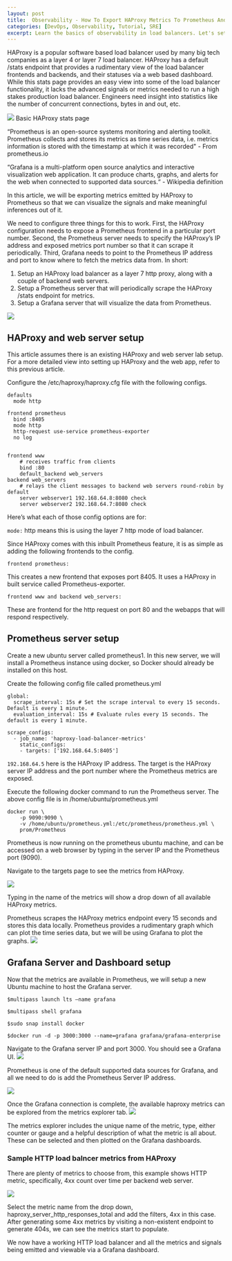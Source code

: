 ```yaml
---
layout: post
title:  Observability - How To Export HAProxy Metrics To Prometheus And Grafana 
categories: [DevOps, Observability, Tutorial, SRE]
excerpt: Learn the basics of observability in load balancers. Let's setup a HAProxy instance and send the metrics to Grafana via Prometheus. 
---
```



HAProxy is a popular software based load balancer used by many big tech companies as a layer 4 or layer 7 load balancer. HAProxy has a default /stats endpoint that provides a rudimentary view of the load balancer frontends and backends, and their statuses via a web based dashboard. While this stats page provides an easy view into some of the load balancer functionality, it lacks the advanced signals or metrics needed to run a high stakes production load balancer. Engineers need insight into statistics like the number of concurrent connections, bytes in and out, etc. 

![](/images/haproxy_stats.png)
Basic HAProxy stats page

“Prometheus is an open-source systems monitoring and alerting toolkit. Prometheus collects and stores its metrics as time series data, i.e. metrics information is stored with the timestamp at which it was recorded" - From prometheus.io

“Grafana is a multi-platform open source analytics and interactive visualization web application. It can produce charts, graphs, and alerts for the web when connected to supported data sources.“ - Wikipedia definition 

In this article, we will be exporting metrics emitted by HAProxy to Prometheus so that we can visualize the signals and make meaningful inferences out of it.  

We need to configure three things for this to work. First, the HAProxy configuration needs to expose a Prometheus frontend in a particular port number. Second, the Prometheus server needs to specify the HAProxy’s IP address and exposed metrics port number so that it can scrape it periodically. Third, Grafana needs to point to the Prometheus IP address and port to know where to fetch the metrics data from. In short:

1. Setup an HAProxy load balancer as a layer 7 http proxy, along with a couple of backend web servers. 
2. Setup a Prometheus server that will periodically scrape the HAProxy /stats endpoint for metrics.
3. Setup a Grafana server that will visualize the data from Prometheus.

![](/images/haproxy-prometheus.png)


## HAProxy and web server setup 

This article assumes there is an existing HAProxy and web server lab setup. For a more detailed view into setting up HAProxy and the web app, refer to this previous article. 

Configure the /etc/haproxy/haproxy.cfg file with the following configs. 


```
defaults
  mode http

frontend prometheus
  bind :8405
  mode http
  http-request use-service prometheus-exporter
  no log


frontend www
    # receives traffic from clients
    bind :80
    default_backend web_servers
backend web_servers
    # relays the client messages to backend web servers round-robin by default 
    server webserver1 192.168.64.8:8080 check
    server webserver2 192.168.64.7:8080 check
```


Here’s what each of those config options are for:

`mode:` http means this is using the layer 7 http mode of load balancer.

Since HAProxy comes with this inbuilt Prometheus feature, it is as simple as adding the following frontends to the config.

`frontend prometheus:`

This creates a new frontend that exposes port 8405.  It uses a HAProxy in built service called Prometheus-exporter. 

`frontend www and backend web_servers:`

These are frontend for the http request on port 80 and the webapps that will respond respectively. 


## Prometheus server setup 

Create a new ubuntu server called prometheus1. In this new server, we will install a Prometheus instance using docker, so Docker should already be installed on this host.  

Create the following config file called prometheus.yml
```
global:
  scrape_interval: 15s # Set the scrape interval to every 15 seconds. Default is every 1 minute.
  evaluation_interval: 15s # Evaluate rules every 15 seconds. The default is every 1 minute.

scrape_configs:
  - job_name: 'haproxy-load-balancer-metrics'
	static_configs:
  	- targets: ['192.168.64.5:8405']
```
`192.168.64.5` here is the HAProxy IP address. 
The target is the HAProxy server IP address and the port number where the Prometheus metrics are exposed. 

Execute the following docker command to run the Prometheus server. The above config file is in /home/ubuntu/prometheus.yml

```
docker run \
    -p 9090:9090 \
    -v /home/ubuntu/prometheus.yml:/etc/prometheus/prometheus.yml \
    prom/Prometheus
```


Prometheus is now running on the prometheus ubuntu machine, and can be accessed on a web browser by typing in the server IP and the Prometheus port (9090).

Navigate to the targets page to see the metrics from HAProxy. 

![](/images/prometheus-target.png)

Typing in the name of the metrics will show a drop down of all available HAProxy metrics. 

Prometheus scrapes the HAProxy metrics endpoint every 15 seconds and stores this data locally. Prometheus provides a rudimentary graph which can plot the time series data, but we will be using Grafana to plot the graphs.
![](/images/prometheus-graph.png)


## Grafana Server and Dashboard setup 

Now that the metrics are available in Prometheus, we will setup a new Ubuntu machine to host the Grafana server. 
```
$multipass launch lts –name grafana

$multipass shell grafana

$sudo snap install docker 

$docker run -d -p 3000:3000 --name=grafana grafana/grafana-enterprise
```
Navigate to the Grafana server IP and port 3000. You should see a Grafana UI.
![](/images/data-source.png)

Prometheus is one of the default supported data sources for Grafana, and all we need to do is add the Prometheus Server IP address. 

![](/images/prometheus-connect-grafana.png)

Once the Grafana connection is complete, the available haproxy metrics can be explored from the metrics explorer tab. 
![](/images/grafana-metrics-explorer.png)

The metrics explorer includes the unique name of the metric, type, either counter or gauge and a helpful description of what the metric is all about. These can be selected and then plotted on the Grafana dashboards. 

### Sample HTTP load balncer metrics from HAProxy 
There are plenty of metrics to choose from, this example shows HTTP metric, specifically, 4xx count over time per backend web server.  

![](/images/meaningful-4xx-metrics.png)

Select the metric name from the drop down, haproxy_server_http_responses_total and add the filters, 4xx in this case. After generating some 4xx metrics by visiting a non-existent endpoint to generate 404s, we can see the metrics start to populate.

We now have a working HTTP load balancer and all the metrics and signals being emitted and viewable via a Grafana dashboard. 


